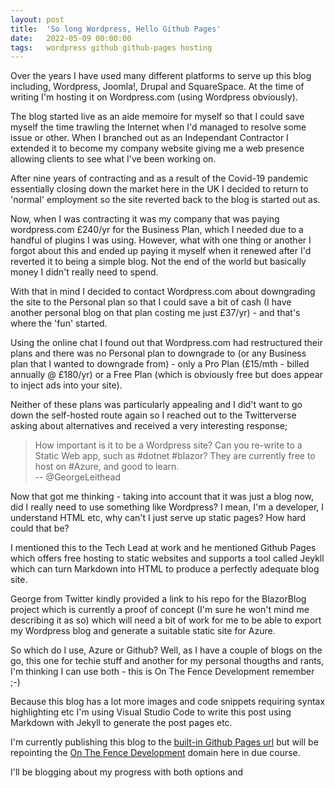 ```yaml
---
layout: post
title:  'So long Wordpress, Hello Github Pages'
date:   2022-05-09 00:00:00
tags:   wordpress github github-pages hosting
---
```

Over the years I have used many different platforms to serve up this blog including, Wordpress, Joomla!, Drupal and SquareSpace. At the time of writing I'm hosting it on Wordpress.com (using Wordpress obviously).

The blog started live as an aide memoire for myself so that I could save myself the time trawling the Internet when I'd managed to resolve some issue or other. When I branched out as an Independant Contractor I extended it to become my company website giving me a web presence allowing clients to see what I've been working on.

After nine years of contracting and as a result of the Covid-19 pandemic essentially closing down the market here in the UK I decided to return to 'normal' employment so the site reverted back to the blog is started out as.

Now, when I was contracting it was my company that was paying wordpress.com £240/yr for the Business Plan, which I needed due to a handful of plugins I was using. However, what with one thing or another I forgot about this and ended up paying it myself when it renewed after I'd reverted it to being a simple blog. Not the end of the world but basically money I didn't really need to spend.

With that in mind I decided to contact Wordpress.com about downgrading the site to the Personal plan so that I could save a bit of cash (I have another personal blog on that plan costing me just £37/yr) - and that's where the 'fun' started.
<!--more-->
Using the online chat I found out that Wordpress.com had restructured their plans and there was no Personal plan to downgrade to (or any Business plan that I wanted to downgrade from) - only a Pro Plan (£15/mth - billed annually @ £180/yr) or a Free Plan (which is obviously free but does appear to inject ads into your site). 

Neither of these plans was particularly appealing and I did't want to go down the self-hosted route again so I reached out to the Twitterverse asking about alternatives and received a very interesting response;

>How important is it to be a Wordpress site?  Can you re-write to a Static Web app, such as #dotnet #blazor?  They are currently free to host on #Azure, and good to learn.\
-- @GeorgeLeithead

Now that got me thinking - taking into account that it was just a blog now, did I really need to use something like Wordpress? I mean, I'm a developer, I understand HTML etc, why can't I just serve up static pages? How hard could that be?

I mentioned this to the Tech Lead at work and he mentioned Github Pages which offers free hosting to static websites and supports a tool called Jeykll which can turn Markdown into HTML to produce a perfectly adequate blog site.

George from Twitter kindly provided a link to his repo for the BlazorBlog project which is currently a proof of concept (I'm sure he won't mind me describing it as so) which will need a bit of work for me to be able to export my Wordpress blog and generate a suitable static site for Azure.

So which do I use, Azure or Github? Well, as I have a couple of blogs on the go, this one for techie stuff and another for my personal thougths and rants, I'm thinking I can use both - this is On The Fence Development remember ;-)

Because this blog has a lot more images and code snippets requiring syntax highlighting etc I'm using Visual Studio Code to write this post using Markdown with Jekyll to generate the post pages etc.

I'm currently publishing this blog to the <a href="https://onthefencedevelopment.github.io/OnTheFenceDevelopment-github.io" target="_blank">built-in Github Pages url</a> but will be repointing the <a href="https://www.onthefencedevelopment.com" target="_blank">On The Fence Development</a> domain here in due course.

I'll be blogging about my progress with both options and 